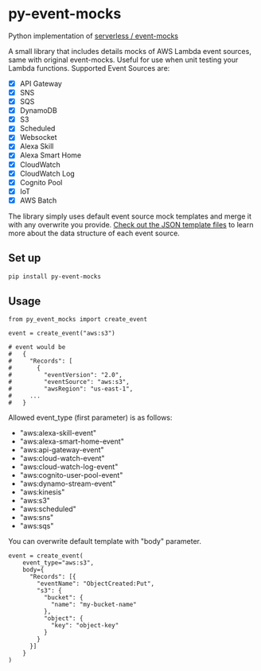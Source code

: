 # py-event-mocks

Python implementation of [serverless / event-mocks](https://github.com/serverless/event-mocks)

A small library that includes details mocks of AWS Lambda event sources, same with original event-mocks.
Useful for use when unit testing your Lambda functions.
Supported Event Sources are:
- [x] API Gateway
- [x] SNS
- [x] SQS
- [x] DynamoDB
- [x] S3
- [x] Scheduled
- [x] Websocket
- [x] Alexa Skill
- [x] Alexa Smart Home
- [x] CloudWatch
- [x] CloudWatch Log
- [x] Cognito Pool
- [x] IoT
- [x] AWS Batch

The library simply uses default event source mock templates and merge it with any overwrite you provide. [Check out the JSON template files](src/py_event_mocks/events/aws) to learn more about the data structure of each event source.

## Set up

```bash
pip install py-event-mocks
```

## Usage

```python3
from py_event_mocks import create_event

event = create_event("aws:s3")

# event would be
#   {
#     "Records": [
#       {
#         "eventVersion": "2.0",
#         "eventSource": "aws:s3",
#         "awsRegion": "us-east-1",
#     ...
#   }
```

Allowed event_type (first parameter) is as follows:

- "aws:alexa-skill-event"
- "aws:alexa-smart-home-event"
- "aws:api-gateway-event"
- "aws:cloud-watch-event"
- "aws:cloud-watch-log-event"
- "aws:cognito-user-pool-event"
- "aws:dynamo-stream-event"
- "aws:kinesis"
- "aws:s3"
- "aws:scheduled"
- "aws:sns"
- "aws:sqs"

You can overwrite default template with "body" parameter.

```python3
event = create_event(
    event_type="aws:s3",
    body={
      "Records": [{
        "eventName": "ObjectCreated:Put",
        "s3": {
          "bucket": {
            "name": "my-bucket-name"
          },
          "object": {
            "key": "object-key"
          }
        }
      }]
    }
)
```
